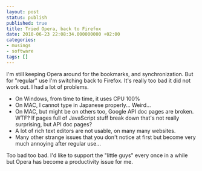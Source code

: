 ```yaml
---
layout: post
status: publish
published: true
title: Tried Opera, back to Firefox
date: 2010-06-23 22:08:34.000000000 +02:00
categories:
- musings
- software
tags: []
---
```

I'm still keeping Opera around for the bookmarks, and synchronization. But for "regular" use I'm switching back to Firefox. It's really too bad it did not work out. I had a lot of problems.

- On Windows, from time to time, it uses CPU 100%
- On MAC, I cannot type in Japanese properly... Weird...
- On MAC, but might be on others too, Google API doc pages are broken. WTF? If pages full of JavaScript stuff break down that's not really surprising, but API doc pages?
- A lot of rich text editors are not usable, on many many websites.
- Many other strange issues that you don't notice at first but become very much annoying after regular use...

Too bad too bad. I'd like to support the "little guys" every once in a while but Opera has become a productivity issue for me.
